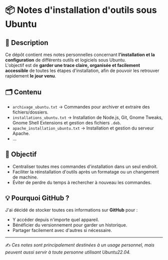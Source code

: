 # 📦 Notes d'installation d'outils sous Ubuntu

## 📌 Description
Ce dépôt contient mes notes personnelles concernant **l'installation et la configuration** de différents outils et logiciels sous Ubuntu.  
L'objectif est de **garder une trace claire, organisée et facilement accessible** de toutes les étapes d'installation, afin de pouvoir les retrouver rapidement **le jour venu**.

## 🗂 Contenu
- `archivage_ubuntu.txt` → Commandes pour archiver et extraire des fichiers/dossiers.
- `installations_ubuntu.txt` → Installation de Node.js, Git, Gnome Tweaks, Gnome Shell Extensions et gestion des fichiers `.deb`.
- `apache_installation_ubuntu.txt` → Installation et gestion du serveur Apache.
- ...

## 🎯 Objectif
- Centraliser toutes mes commandes d'installation dans un seul endroit.
- Faciliter la réinstallation d'outils après un formatage ou un changement de machine.
- Éviter de perdre du temps à rechercher à nouveau les commandes.

## 💡 Pourquoi GitHub ?
J'ai décidé de stocker toutes ces informations sur **GitHub** pour :
- Y accéder depuis n'importe quel appareil.
- Bénéficier du versionnement pour garder un historique.
- Partager facilement avec d'autres si nécessaire.

---

✍️ *Ces notes sont principalement destinées à un usage personnel, mais peuvent aussi servir à toute personne utilisant Ubuntu22.04.*

